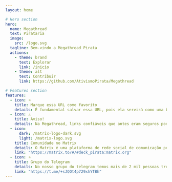 ```yaml
---
layout: home

# Hero section
hero:
  name: Megathread
  text: Pirataria
  image:
    src: /logo.svg
  tagline: Bem-vindo a Megathread Pirata
  actions:
    - theme: brand
      text: Explorar
      link: /inicio
    - theme: alt
      text: Contribuir
      link: https://github.com/AtivismoPirata/Megathread

# Features section
features:
  - icon: ⭐
    title: Marque essa URL como favorito
    details: É fundamental salvar essa URL, pois ela servirá como uma bússola para onde nossos navios estão atracados no momento.
  - icon: ⚠️
    title: Aviso!
    details: Na Megathread, links confiáveis que antes eram seguros podem ocasionalmente se tornar perigosos. Sempre tenham cuidado ao navegar nos mares.
  - icon:
      dark: /matrix-logo-dark.svg
      light: /matrix-logo.svg
    title: Comunidade no Matrix
    details: O Matrix é uma plataforma de rede social de comunicação por chat descentralizada. Estilo Telegram e WhatsApp.
    link: "https://matrix.to/#/#deck_pirata:matrix.org"
  - icon: ⭐
    title: Grupo do Telegram
    details: No nosso grupo do telegram temos mais de 2 mil pessoas trocando informações e dicas.
    link: "https://t.me/+sJQOt4p729xhYTBh"
---
```

